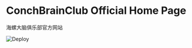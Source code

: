 # ConchBrainClub Official Home Page

海螺大脑俱乐部官方网站

![Deploy](https://github.com/ConchBrainClub/Home/workflows/Deploy/badge.svg)
